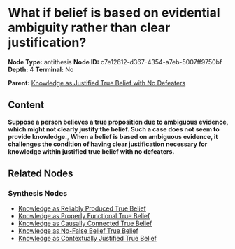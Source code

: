 # What if belief is based on evidential ambiguity rather than clear justification?

**Node Type:** antithesis
**Node ID:** c7e12612-d367-4354-a7eb-5007ff9750bf
**Depth:** 4
**Terminal:** No

**Parent:** [Knowledge as Justified True Belief with No Defeaters](knowledge-as-justified-true-belief-with-no-defeaters-synthesis-76d3e0b1-119b-4f02-ae11-b352d89e5abe.md)

## Content

**Suppose a person believes a true proposition due to ambiguous evidence, which might not clearly justify the belief. Such a case does not seem to provide knowledge.**, **When a belief is based on ambiguous evidence, it challenges the condition of having clear justification necessary for knowledge within justified true belief with no defeaters.**

## Related Nodes

### Synthesis Nodes

- [Knowledge as Reliably Produced True Belief](knowledge-as-reliably-produced-true-belief-synthesis-779a6538-6c5e-4690-a792-993b9766f8c4.md)
- [Knowledge as Properly Functional True Belief](knowledge-as-properly-functional-true-belief-synthesis-b07d1416-e0db-47a3-84d3-dcfb41a3a68d.md)
- [Knowledge as Causally Connected True Belief](knowledge-as-causally-connected-true-belief-synthesis-b8fe82e4-2776-480b-bb3d-e1d8a41d1c7a.md)
- [Knowledge as No-False Belief True Belief](knowledge-as-no-false-belief-true-belief-synthesis-cd1c9ef5-4ead-469d-98a1-77f2584271fd.md)
- [Knowledge as Contextually Justified True Belief](knowledge-as-contextually-justified-true-belief-synthesis-0d72f2d3-5582-4c4e-a34a-8eab21f668d1.md)
